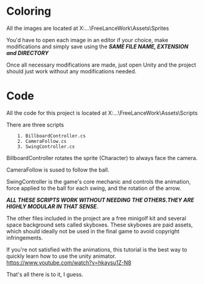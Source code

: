 # Coloring

All the images are located at X:\...\FreeLanceWork\Assets\Sprites

You'd have to open each image in an editor if your choice, make modifications and simply save using the ***SAME FILE NAME, EXTENSION and DIRECTORY***

Once all necessary modifications are made, just open Unity and the project should just work without any modifications needed.

# Code

All the code for this project is located at X:\...\FreeLanceWork\Assets\Scripts

There are three scripts
```
	1. BillboardController.cs
	2. CameraFollow.cs
	3. SwingController.cs 
```

BillboardController rotates the sprite (Character) to always face the camera.

CameraFollow is sused to follow the ball.

SwingController is the game's core mechanic and controls the animation, force applied to the ball for each swing, and the rotation of the arrow. 

***ALL THESE SCRIPTS WORK WITHOUT NEEDING THE OTHERS.THEY ARE HIGHLY MODULAR IN THAT SENSE.***

The other files included in the project are a free minigolf kit and several space background sets called skyboxes. These skyboxes are paid assets, which should ideally not be used in the final game to avoid copyright infringements. 

If you're not satisfied with the animations, this tutorial is the best way to quickly learn how to use the unity animator.
https://www.youtube.com/watch?v=hkaysu1Z-N8

That's all there is to it, I guess.  
